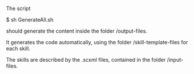 The script 

$ sh GenerateAll.sh

should generate the content inside the folder /output-files.

It generates the code automatically, using the folder /skill-template-files for each skill.

The skills are described by the .scxml files, contained in the folder /input-files.
